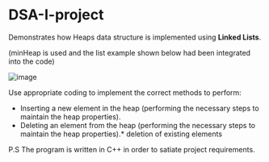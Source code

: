 # DSA-I-project

Demonstrates how Heaps data structure is implemented using **Linked Lists**. 

(minHeap is used and the list example shown below had been integrated into the code)

![image](https://user-images.githubusercontent.com/65055268/170858761-2bcf8d15-f712-42a4-8367-2256679da76d.png)


Use appropriate coding to implement the correct methods to perform:
* Inserting a new element in the heap (performing the necessary steps to maintain the heap properties).
* Deleting an element from the heap (performing the necessary steps to maintain the heap properties).* deletion of existing elements

P.S The program is written in C++ in order to satiate project requirements. 
